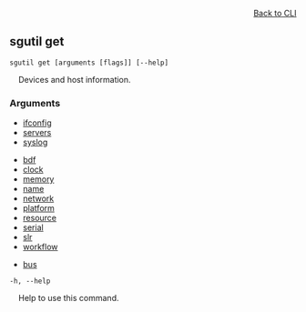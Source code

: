 <div id="readme" class="Box-body readme blob js-code-block-container">
<article class="markdown-body entry-content p-3 p-md-6" itemprop="text">
<p align="right">
<a href="https://github.com/fpgasystems/sgrt/blob/main/cli/manual.md#cli">Back to CLI</a>
</p>

## sgutil get

<code>sgutil get [arguments [flags]] [--help]</code>
<p>
  &nbsp; &nbsp; Devices and host information.
</p>

### Arguments

* [ifconfig](./sgutil-get-ifconfig.md#sgutil-get-ifconfig)
* [servers](./sgutil-get-servers.md#sgutil-get-servers)
* [syslog](./sgutil-get-syslog.md#sgutil-get-syslog)

<!-- Extra line -->

* [bdf](./sgutil-get-bdf.md#sgutil-get-bdf)
* [clock](./sgutil-get-clock.md#sgutil-get-clock)
* [memory](./sgutil-get-memory.md#sgutil-get-memory)
* [name](./sgutil-get-name.md#sgutil-get-name)
* [network](./sgutil-get-network.md#sgutil-get-network)
* [platform](./sgutil-get-platform.md#sgutil-get-platform)
* [resource](./sgutil-get-resource.md#sgutil-get-resource)
* [serial](./sgutil-get-serial.md#sgutil-get-serial)
* [slr](./sgutil-get-slr.md#sgutil-get-slr)
* [workflow](./sgutil-get-workflow.md#sgutil-get-workflow)

<!-- Extra line -->

* [bus](./sgutil-get-bus.md#sgutil-get-bus)

<code>-h, --help</code>
<p>
  &nbsp; &nbsp; Help to use this command.
</p>